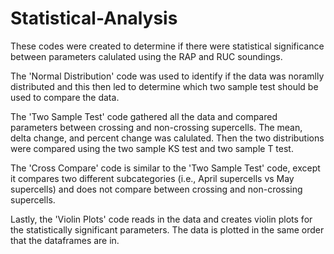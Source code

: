 # Statistical-Analysis
These codes were created to determine if there were statistical significance between parameters calulated
using the RAP and RUC soundings. 

The 'Normal Distribution' code was used to identify if the data was noramlly distributed and this then 
led to determine which two sample test should be used to compare the data. 

The 'Two Sample Test' code gathered all the data and compared parameters between crossing and non-crossing 
supercells. The mean, delta change, and percent change was calulated. Then the two distributions were 
compared using the two sample KS test and two sample T test. 

The 'Cross Compare' code is similar to the 'Two Sample Test' code, except it compares two different 
subcategories (i.e., April supercells vs May supercells) and does not compare between crossing and 
non-crossing supercells. 

Lastly, the 'Violin Plots' code reads in the data and creates violin plots for the statistically significant 
parameters. The data is plotted in the same order that the dataframes are in. 
